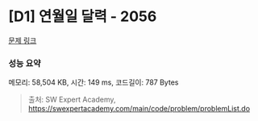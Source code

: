 # [D1] 연월일 달력 - 2056 

[문제 링크](https://swexpertacademy.com/main/code/problem/problemDetail.do?contestProbId=AV5QLkdKAz4DFAUq) 

### 성능 요약

메모리: 58,504 KB, 시간: 149 ms, 코드길이: 787 Bytes



> 출처: SW Expert Academy, https://swexpertacademy.com/main/code/problem/problemList.do